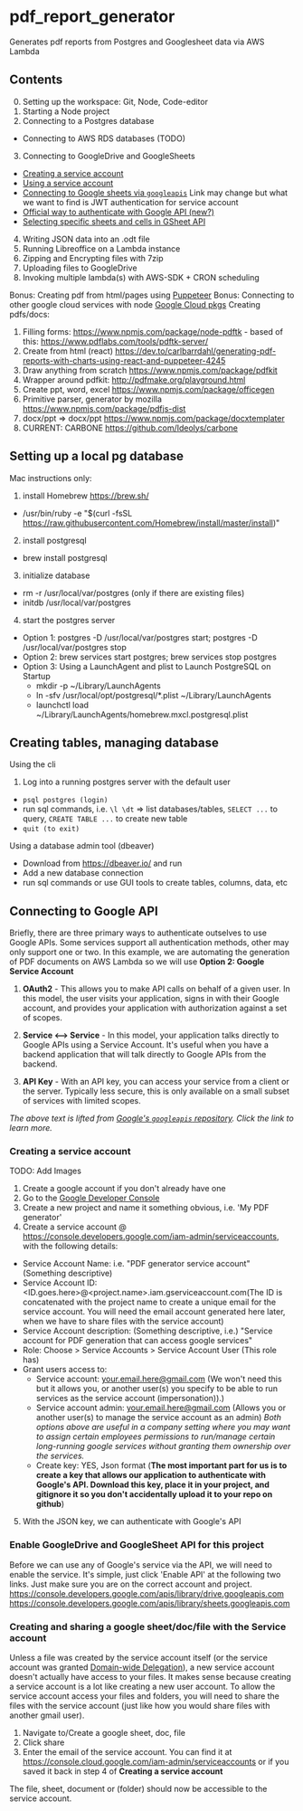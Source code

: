 # pdf_report_generator
Generates pdf reports from Postgres and Googlesheet data via AWS Lambda

## Contents
0. Setting up the workspace: Git, Node, Code-editor
1. Starting a Node project
2. Connecting to a Postgres database
  - Connecting to AWS RDS databases (TODO)
3. Connecting to GoogleDrive and GoogleSheets
  - [Creating a service account](https://cloud.google.com/iam/docs/creating-managing-service-accounts)
  - [Using a service account](https://cloud.google.com/iam/docs/understanding-service-accounts)
  - [Connecting to Google sheets via `googleapis`](https://github.com/googleapis/google-api-nodejs-client/blob/168ad6ba5c10f798cf63daa101a19c50f12389bc/samples/jwt.js) Link may change but what we want to find is JWT authentication for service account
  - [Official way to authenticate with Google API (new?)](https://github.com/googleapis/google-auth-library-nodejs)
  - [Selecting specific sheets and cells in GSheet API](https://developers.google.com/sheets/api/guides/concepts#a1_notation)

4. Writing JSON data into an .odt file
5. Running Libreoffice on a Lambda instance
6. Zipping and Encrypting files with 7zip
7. Uploading files to GoogleDrive
8. Invoking multiple lambda(s) with AWS-SDK + CRON scheduling

Bonus: Creating pdf from html/pages using [Puppeteer](https://github.com/GoogleChrome/puppeteer)
Bonus: Connecting to other google cloud services with node [Google Cloud pkgs](https://cloud.google.com/nodejs/docs/reference/libraries)
Creating pdfs/docs:
  1. Filling forms: https://www.npmjs.com/package/node-pdftk - based of this: https://www.pdflabs.com/tools/pdftk-server/
  2. Create from html (react) https://dev.to/carlbarrdahl/generating-pdf-reports-with-charts-using-react-and-puppeteer-4245
  3. Draw anything from scratch https://www.npmjs.com/package/pdfkit
  4. Wrapper around pdfkit: http://pdfmake.org/playground.html
  5. Create ppt, word, excel https://www.npmjs.com/package/officegen
  6. Primitive parser, generator by mozilla https://www.npmjs.com/package/pdfjs-dist
  7. docx/ppt => docx/ppt https://www.npmjs.com/package/docxtemplater
  8. CURRENT: CARBONE https://github.com/Ideolys/carbone

## Setting up a local pg database

Mac instructions only:

1. install Homebrew https://brew.sh/
  - /usr/bin/ruby -e "$(curl -fsSL https://raw.githubusercontent.com/Homebrew/install/master/install)"
2. install postgresql
  - brew install postgresql
3. initialize database
  - rm -r /usr/local/var/postgres (only if there are existing files)
  - initdb /usr/local/var/postgres
4. start the postgres server
  - Option 1: postgres -D /usr/local/var/postgres start; postgres -D /usr/local/var/postgres stop
  - Option 2: brew services start postgres; brew services stop postgres
  - Option 3: Using a LaunchAgent and plist to Launch PostgreSQL on Startup
    - mkdir -p ~/Library/LaunchAgents
    - ln -sfv /usr/local/opt/postgresql/*.plist ~/Library/LaunchAgents
    - launchctl load ~/Library/LaunchAgents/homebrew.mxcl.postgresql.plist

## Creating tables, managing database

Using the cli
1. Log into a running postgres server with the default user
- `psql postgres (login)`
- run sql commands, i.e. `\l \dt` => list databases/tables, `SELECT ...` to query, `CREATE TABLE ...` to create new table
- `quit (to exit)`

Using a database admin tool (dbeaver)
- Download from https://dbeaver.io/ and run
- Add a new database connection
- run sql commands or use GUI tools to create tables, columns, data, etc

## Connecting to Google API

Briefly, there are three primary ways to authenticate outselves to use Google APIs. Some services support all authentication methods, other may only support one or two. In this example, we are automating the generation of PDF documents on AWS Lambda so we will use **Option 2: Google Service Account**

1. **OAuth2** - This allows you to make API calls on behalf of a given user. In this model, the user visits your application, signs in with their Google account, and provides your application with authorization against a set of scopes.

2. **Service <--> Service** - In this model, your application talks directly to Google APIs using a Service Account. It's useful when you have a backend application that will talk directly to Google APIs from the backend.

3. **API Key** - With an API key, you can access your service from a client or the server. Typically less secure, this is only available on a small subset of services with limited scopes.

*The above text is lifted from [Google's `googleapis` repository](https://github.com/googleapis/google-api-nodejs-client#authentication-and-authorization). Click the link to learn more.*


### Creating a service account 

TODO: Add Images

1. Create a google account if you don't already have one
2. Go to the [Google Developer Console](https://console.developers.google.com)
3. Create a new project and name it something obvious, i.e. 'My PDF generator'
4. Create a service account @ https://console.developers.google.com/iam-admin/serviceaccounts, with the following details:
  - Service Account Name: i.e. "PDF generator service account" (Something descriptive)
  - Service Account ID: <ID.goes.here>@<project.name>.iam.gserviceaccount.com(The ID is concatenated with the project name to create a unique email for the service account. You will need the email account generated here later, when we have to share files with the service account)
  - Service Account description: (Something descriptive, i.e.) "Service account for PDF generation that can access google services"
  - Role: Choose > Service Accounts > Service Account User (This role has)
  - Grant users access to:
    - Service account: <your.email.here@gmail.com> (We won't need this but it allows you, or another user(s) you specify to be able to run services as the service account (impersonation)).)
    - Service account admin: <your.email.here@gmail.com> (Allows you or another user(s) to manage the service account as an admin)
    *Both options above are useful in a company setting where you may want to assign certain employees permissions to run/manage certain long-running google services without granting them ownership over the services.*
    - Create key: YES, Json format (**The most important part for us is to create a key that allows our application to authenticate with Google's API. Download this key, place it in your project, and gitignore it so you don't accidentally upload it to your repo on github**)
  
  5. With the JSON key, we can authenticate with Google's API

### Enable GoogleDrive and GoogleSheet API for this project

Before we can use any of Google's service via the API, we will need to enable the service. It's simple, just click 'Enable API' at the following two links. Just make sure you are on the correct account and project.
https://console.developers.google.com/apis/library/drive.googleapis.com
https://console.developers.google.com/apis/library/sheets.googleapis.com

### Creating and sharing a google sheet/doc/file with the Service account
Unless a file was created by the service account itself (or the service account was granted [Domain-wide Delegation]()), a new service account doesn't actually have access to your files. It makes sense because creating a service account is a lot like creating a new user account. To allow the service account access your files and folders, you will need to share the files with the service account (just like how you would share files with another gmail user).

1. Navigate to/Create a google sheet, doc, file
2. Click share
3. Enter the email of the service account. You can find it at https://console.cloud.google.com/iam-admin/serviceaccounts or if you saved it back in step 4 of **Creating a service account**

The file, sheet, document or (folder) should now be accessible to the service account. 


    